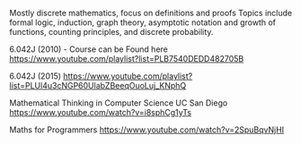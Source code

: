 
Mostly discrete mathematics, focus on definitions and proofs
Topics include formal logic, induction, graph theory, asymptotic notation and growth of functions, counting principles, and discrete probability.

6.042J (2010) - Course  can be Found here
https://www.youtube.com/playlist?list=PLB7540DEDD482705B

6.042J (2015)
https://www.youtube.com/playlist?list=PLUl4u3cNGP60UlabZBeeqOuoLuj_KNphQ

Mathematical Thinking in Computer Science UC San Diego
https://www.youtube.com/watch?v=i8sphCg1yTs

Maths for Programmers
https://www.youtube.com/watch?v=2SpuBqvNjHI

